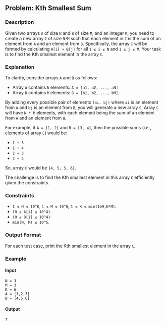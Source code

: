 ## Problem: Kth Smallest Sum

### Description


Given two arrays `A` of size `N` and `B` of size `M`, and an integer `K`, you need to create a new array `C` of size `N*M` such that each element in `C` is the sum of an element from `A` and an element from `B`. Specifically, the array `C` will be formed by calculating `A[i] + B[j]` for all `1 ≤ i ≤ N` and `1 ≤ j ≤ M`. Your task is to find the Kth smallest element in the array `C`.

### Explanation
To clarify, consider arrays `A` and `B` as follows:
- Array `A` contains `N` elements: `A = [a1, a2, ..., aN]`
- Array `B` contains `M` elements: `B = [b1, b2, ..., bM]`

By adding every possible pair of elements `(ai, bj)` where `ai` is an element from `A` and `bj` is an element from `B`, you will generate a new array `C`. Array `C` will have `N * M` elements, with each element being the sum of an element from `A` and an element from `B`.

For example, if `A = [1, 2]` and `B = [3, 4]`, then the possible sums (i.e., elements of array `C`) would be:
- `1 + 3`
- `1 + 4`
- `2 + 3`
- `2 + 4`

So, array `C` would be `[4, 5, 5, 6]`.

The challenge is to find the Kth smallest element in this array `C` efficiently given the constraints.


### Constraints
- `1 ≤ N ≤ 10^6`, `1 ≤ M ≤ 10^6`, `1 ≤ K ≤ min(1e9,N*M)`.
- `(0 ≤ A[i] ≤ 10^4)`.
-  `(0 ≤ B[j] ≤ 10^4)`.
-  `min(N, M) ≤ 10^5`.

### Output Format
For each test case, print the Kth smallest element in the array `C`.

### Example

#### Input

```
N = 3
M = 3
K = 6
A = [1,2,3]
B = [4,5,6]
```

#### Output

```
7
```

